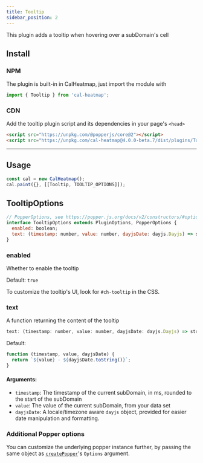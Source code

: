 ```yaml
---
title: Tooltip
sidebar_position: 2
---
```


This plugin adds a tooltip when hovering over a subDomain's cell

## Install

### NPM

The plugin is built-in in CalHeatmap, just import the module with

```js
import { Tooltip } from 'cal-heatmap';
```

### CDN

Add the tooltip plugin script and its dependencies in your page's `<head>`

```html
<script src="https://unpkg.com/@popperjs/core@2"></script>
<script src="https://unpkg.com/cal-heatmap@4.0.0-beta.7/dist/plugins/Tooltip.min.js"></script>
```

<hr/>

## Usage

```js
const cal = new CalHeatmap();
cal.paint({}, [[Tooltip, TOOLTIP_OPTIONS]]);
```

## TooltipOptions

```js
// PopperOptions, see https://popper.js.org/docs/v2/constructors/#options
interface TooltipOptions extends PluginOptions, PopperOptions {
  enabled: boolean;
  text: (timestamp: number, value: number, dayjsDate: dayjs.Dayjs) => string;
}
```

### enabled

Whether to enable the tooltip

Default: `true`

To customize the tooltip's UI, look for `#ch-tooltip` in the CSS.

### text

A function returning the content of the tooltip

```js
text: (timestamp: number, value: number, dayjsDate: dayjs.Dayjs) => string;
```

Default:

```js
function (timestamp, value, dayjsDate) {
  return `${value} - ${dayjsDate.toString()}`;
}
```

#### Arguments:

- `timestamp`: The timestamp of the current subDomain, in ms, rounded to the start of the subDomain
- `value`: The value of the current subDomain, from your data set
- `dayjsDate`: A locale/timezone aware `dayjs` object, provided for easier date manipulation and formatting.

### Additional Popper options

You can customize the underlying popper instance further,
by passing the same object as [`createPopper`](https://popper.js.org/docs/v2/constructors/#options)'s `Options` argument.
